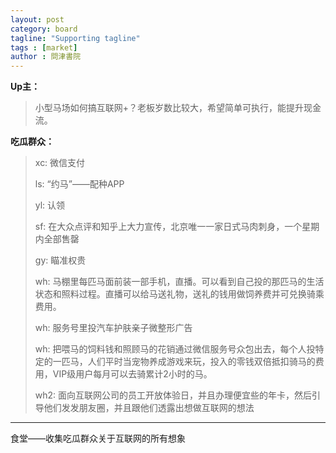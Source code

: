 ```yaml
---
layout: post
category: board
tagline: "Supporting tagline"
tags : [market]
author : 問津書院
---
```


**Up主：**

> 小型马场如何搞互联网+？老板岁数比较大，希望简单可执行，能提升现金流。

**吃瓜群众：**

> xc: 微信支付
> 
> ls: “约马”——配种APP
> 
> yl: 认领
> 
> sf: 在大众点评和知乎上大力宣传，北京唯一一家日式马肉刺身，一个星期内全部售罄
> 
> gy: 瞄准权贵
> 
> wh: 马棚里每匹马面前装一部手机，直播。可以看到自己投的那匹马的生活状态和照料过程。直播可以给马送礼物，送礼的钱用做饲养费并可兑换骑乘费用。
> 
> wh: 服务号里投汽车护肤亲子微整形广告
> 
> wh: 把喂马的饲料钱和照顾马的花销通过微信服务号众包出去，每个人投特定的一匹马，人们平时当宠物养成游戏来玩，投入的零钱双倍抵扣骑马的费用，VIP级用户每月可以去骑累计2小时的马。
> 
> wh2: 面向互联网公司的员工开放体验日，并且办理便宜些的年卡，然后引导他们发发朋友圈，并且跟他们透露出想做互联网的想法

---

食堂——收集吃瓜群众关于互联网的所有想象
